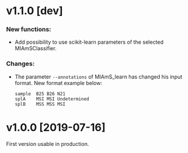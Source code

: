 # v1.1.0 [dev]

### New functions:
  * Add possibility to use scikit-learn parameters of the selected MIAmSClassifier.

### Changes:
  * The parameter `--annotations` of MIAmS_learn has changed his input format. New format example below:

        sample	B25	B26	N21
        splA	MSI	MSI	Undetermined
        splB	MSS	MSS	MSI


# v1.0.0 [2019-07-16]

  First version usable in production.
